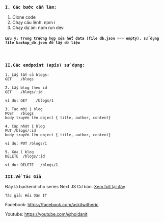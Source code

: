 ### `I. Các bước cần làm:`
1. Clone code
2. Chạy câu lệnh: npm i
3. Chạy dự án: npm run dev

#### `Lưu ý: Trong trường hợp xóa hết data (file db.json === empty), sử dụng file backup_db.json để lấy dữ liệu`

&nbsp;

 ### `II.Các endpoint (apis) sử dụng:`
 ```
1. Lấy tất cả blogs:
GET    /blogs

2. Lấy blog theo id
GET    /blogs/:id

ví dụ: GET    /blogs/1

3. Tạo mới 1 blog
POST   /blogs
body truyền lên object { title, author, content}

4. Cập nhật 1 blog
PUT /blogs/:id
body truyền lên object { title, author, content}

ví dụ: PUT /blogs/1

5. Xóa 1 blog
DELETE  /blogs/:id

ví dụ: DELETE   /blogs/1
```

### `III.Về Tác Giả`
Đây là backend cho series Next.JS Cơ bản.  [Xem full tại đây](https://www.youtube.com/playlist?list=PLncHg6Kn2JT6zw4JiFOE1z90ghnyrFl5B)

`Tác giả: Hỏi Dân IT`

Facebook: https://facebook.com/askitwitheric

Youtube: https://youtube.com/@hoidanit